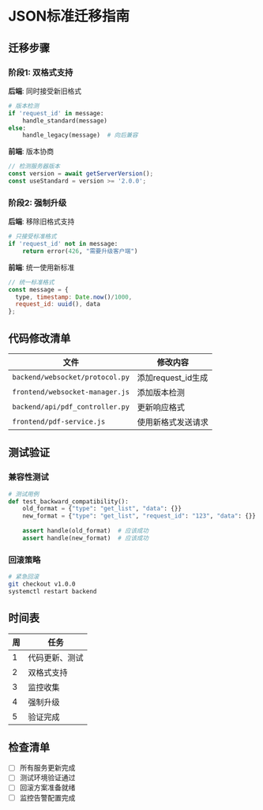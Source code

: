 # JSON标准迁移指南

## 迁移步骤

### 阶段1: 双格式支持
**后端**: 同时接受新旧格式
```python
# 版本检测
if 'request_id' in message:
    handle_standard(message)
else:
    handle_legacy(message)  # 向后兼容
```

**前端**: 版本协商
```javascript
// 检测服务器版本
const version = await getServerVersion();
const useStandard = version >= '2.0.0';
```

### 阶段2: 强制升级
**后端**: 移除旧格式支持
```python
# 只接受标准格式
if 'request_id' not in message:
    return error(426, "需要升级客户端")
```

**前端**: 统一使用新标准
```javascript
// 统一标准格式
const message = {
  type, timestamp: Date.now()/1000, 
  request_id: uuid(), data
};
```

## 代码修改清单

| 文件 | 修改内容 |
|---|---|
| `backend/websocket/protocol.py` | 添加request_id生成 |
| `frontend/websocket-manager.js` | 添加版本检测 |
| `backend/api/pdf_controller.py` | 更新响应格式 |
| `frontend/pdf-service.js` | 使用新格式发送请求 |

## 测试验证

### 兼容性测试
```python
# 测试用例
def test_backward_compatibility():
    old_format = {"type": "get_list", "data": {}}
    new_format = {"type": "get_list", "request_id": "123", "data": {}}
    
    assert handle(old_format)  # 应该成功
    assert handle(new_format)  # 应该成功
```

### 回滚策略
```bash
# 紧急回滚
git checkout v1.0.0
systemctl restart backend
```

## 时间表
| 周 | 任务 |
|---|---|
| 1 | 代码更新、测试 |
| 2 | 双格式支持 |
| 3 | 监控收集 |
| 4 | 强制升级 |
| 5 | 验证完成 |

## 检查清单
- [ ] 所有服务更新完成
- [ ] 测试环境验证通过
- [ ] 回滚方案准备就绪
- [ ] 监控告警配置完成